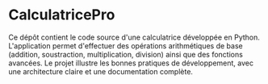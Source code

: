 # CalculatricePro
Ce dépôt contient le code source d'une calculatrice développée en Python. L'application permet d'effectuer des opérations arithmétiques de base (addition, soustraction, multiplication, division) ainsi que des fonctions avancées. Le projet illustre les bonnes pratiques de développement, avec une architecture claire et une documentation complète.
